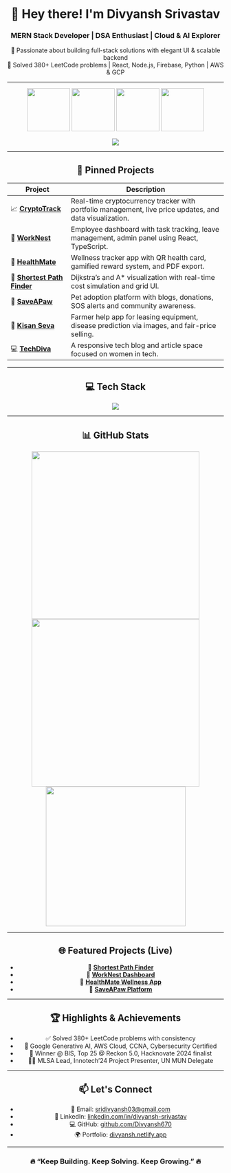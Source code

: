 <div align="center">

# 👋 Hey there! I'm Divyansh Srivastav  
### MERN Stack Developer | DSA Enthusiast | Cloud & AI Explorer  

🚀 Passionate about building full-stack solutions with elegant UI & scalable backend  
🧠 Solved 380+ LeetCode problems | React, Node.js, Firebase, Python | AWS & GCP  

---

<!-- 🎖️ STATIC LEETCODE BADGES -->
<p align="center">
  <img src="https://assets.leetcode.com/static_assets/marketing/2024-50-lg.png" height="100"/>
  <img src="https://assets.leetcode.com/static_assets/marketing/2024-100-lg.png" height="100"/>
  <img src="https://assets.leetcode.com/static_assets/marketing/2024-200-lg.png" height="100"/>
  <img src="https://assets.leetcode.com/static_assets/others/lg2550.png" height="100"/>
</p>

<!-- 🧠 LEETCODE CARD -->
<p align="center">
  <img src="https://leetcard.jacoblin.cool/Divyansh_Srivastav?theme=dark&font=Ubuntu%20Condensed&ext=contest" />
</p>

---

## 🚀 Pinned Projects

| Project | Description |
|--------|-------------|
| 📈 [**CryptoTrack**](https://github.com/Divyansh670/Crypto_Tracker) | Real-time cryptocurrency tracker with portfolio management, live price updates, and data visualization. |
| 🔧 [**WorkNest**](https://github.com/Divyansh670/Work_Nest) | Employee dashboard with task tracking, leave management, admin panel using React, TypeScript. |
| 🏥 [**HealthMate**](https://github.com/Divyansh670/HealthMate) | Wellness tracker app with QR health card, gamified reward system, and PDF export. |
| 📍 [**Shortest Path Finder**](https://github.com/Divyansh670/Shortest_Path_Finder) | Dijkstra’s and A* visualization with real-time cost simulation and grid UI. |
| 🐾 [**SaveAPaw**](https://github.com/Divyansh670/SaveAPaw) | Pet adoption platform with blogs, donations, SOS alerts and community awareness. |
| 🌾 [**Kisan Seva**](https://github.com/Divyansh670/Kisan_Seva) | Farmer help app for leasing equipment, disease prediction via images, and fair-price selling. |
| 💻 [**TechDiva**](https://github.com/Divyansh670/TechDiva) | A responsive tech blog and article space focused on women in tech. |

---

## 💻 Tech Stack

<p align="center">
  <img src="https://skillicons.dev/icons?i=js,ts,react,nextjs,nodejs,express,mongodb,python,java,firebase,tailwind,bootstrap,git,github,aws,gcp" />
</p>

---

## 📊 GitHub Stats

<p align="center">
  <img width="390" src="https://streak-stats.demolab.com/?user=Divyansh670&count_private=true&theme=react&border_radius=10" />
  <img width="390" src="https://github-readme-stats.vercel.app/api?username=Divyansh670&show_icons=true&theme=react&rank_icon=github&border_radius=10" />
  <img width="325" src="https://github-readme-stats.vercel.app/api/top-langs/?username=Divyansh670&hide=HTML&langs_count=8&layout=compact&theme=react&border_radius=10" />
</p>

---

## 🌐 Featured Projects (Live)

- 🔗 [**Shortest Path Finder**](https://shortest-path-finder-six.vercel.app/)
- 🔗 [**WorkNest Dashboard**](https://work-nest-tkue.vercel.app/)
- 🔗 [**HealthMate Wellness App**](https://delicate-twilight-74dc21.netlify.app/)
- 🔗 [**SaveAPaw Platform**](https://save-a-paw-p6uo.vercel.app/)

---

## 🏆 Highlights & Achievements

- ✅ Solved 380+ LeetCode problems with consistency
- 🧠 Google Generative AI, AWS Cloud, CCNA, Cybersecurity Certified
- 🏅 Winner @ BIS, Top 25 @ Reckon 5.0, Hacknovate 2024 finalist
- 👨‍🏫 MLSA Lead, Innotech’24 Project Presenter, UN MUN Delegate

---

## 📫 Let's Connect

- 📧 Email: [sridivyansh03@gmail.com](mailto:sridivyansh03@gmail.com)
- 💼 LinkedIn: [linkedin.com/in/divyansh-srivastav](https://linkedin.com/in/divyansh-srivastav)
- 💻 GitHub: [github.com/Divyansh670](https://github.com/Divyansh670)
- 🌍 Portfolio: [divyansh.netlify.app](https://delicate-twilight-74dc21.netlify.app/)

---

### 🔥 “Keep Building. Keep Solving. Keep Growing.” 🔥

</div>
